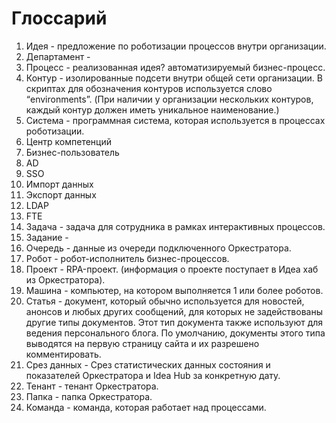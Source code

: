 # Глоссарий

1. Идея - предложение по роботизации процессов внутри организации.
1. Департамент - 
1. Процесс - реализованная идея? автоматизируемый бизнес-процесс.
1. Контур - изолированные подсети внутри общей сети организации. В скриптах для обозначения контуров используется слово “environments”. (При наличии у организации нескольких контуров, каждый контур должен иметь уникальное наименование.)
1. Система - программная система, которая используется в процессах роботизации.
1. Центр компетенций
1. Бизнес-пользователь
1. AD
1. SSO
1. Импорт данных
1. Экспорт данных
1. LDAP
1. FTE
1. Задача - задача для сотрудника в рамках интерактивных процессов.
1. Задание - 
1. Очередь - данные из очереди подключенного Оркестратора. 
1. Робот - робот-исполнитель бизнес-процессов.
1. Проект - RPA-проект. (информация о проекте поступает в Идеа хаб из Оркестратора).
1. Машина - компьютер, на котором выполняется 1 или более роботов.
1. Статья - документ, который обычно используется для новостей, анонсов и любых других сообщений, для которых не задействованы другие типы документов. Этот тип документа также используют для ведения персонального блога. По умолчанию, документы этого типа выводятся на первую страницу сайта и их разрешено комментировать.
1. Срез данных - Срез статистических данных состояния и показателей Оркестратора и Idea Hub за конкретную дату.
1. Тенант - тенант Оркестратора.
1. Папка - папка Оркестратора. 
1. Команда - команда, которая работает над процессами.
